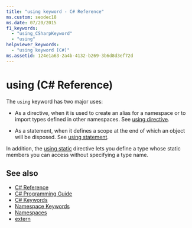 ```yaml
---
title: "using keyword - C# Reference"
ms.custom: seodec18
ms.date: 07/20/2015
f1_keywords: 
  - "using_CSharpKeyword"
  - "using"
helpviewer_keywords: 
  - "using keyword [C#]"
ms.assetid: 124e1a63-2a4b-4132-b269-3b6d8d3ef72d
---
```

# using (C# Reference)

The `using` keyword has two major uses:

- As a directive, when it is used to create an alias for a namespace or to import types defined in other namespaces. See [using directive](using-directive.md).

- As a statement, when it defines a scope at the end of which an object will be disposed. See [using statement](using-statement.md).

In addition, the [using static](using-static.md) directive lets you define a type whose static members you can access without specifying a type name.

## See also

- [C# Reference](../index.md)
- [C# Programming Guide](../../programming-guide/index.md)
- [C# Keywords](index.md)
- [Namespace Keywords](namespace-keywords.md)
- [Namespaces](../../programming-guide/namespaces/index.md)
- [extern](extern.md)